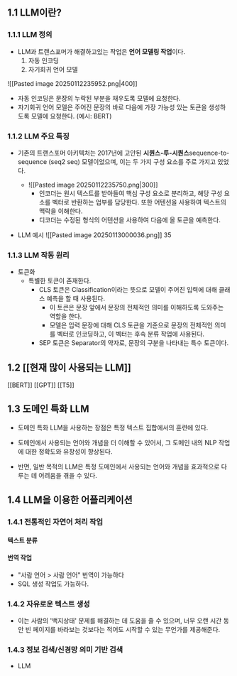 ## 1.1 LLM이란?
### 1.1.1 LLM 정의
- LLM과 트랜스포머가 해결하고있는 작업은 **언어 모델링 작업**이다.
	1. 자동 인코딩
	2. 자기회귀 언어 모델

![[Pasted image 20250112235952.png|400]]

- 자동 인코딩은 문장의 누락된 부분을 채우도록 모델에 요청한다.
- 자기회귀 언어 모델은 주어진 문장의 바로 다음에 가장 가능성 있는 토큰을 생성하도록 모델에 요청한다. (예시: BERT)

### 1.1.2 LLM 주요 특징
- 기존의 트랜스포머 아키텍처는 2017년에 고안된 **시퀀스-투-시퀀스**sequence-to-sequence (seq2 seq) 모델이었으며, 이는 두 가지 구성 요소를 주로 가지고 있었다.
	- ![[Pasted image 20250112235750.png|300]]
		- 인코더는 원시 텍스트를 받아들여 핵심 구성 요소로 분리하고, 해당 구성 요소를 벡터로 반환하는 업부를 담당한다. 또한 어텐션을 사용하여 텍스트의 맥락을 이해한다.
		- 디코더는 수정된 형식의 어텐션을 사용하여 다음에 올 토큰을 예측한다.

- LLM 예시
![[Pasted image 20250113000036.png]]
35


### 1.1.3 LLM 작동 원리

- 토큰화
	- 특별한 토큰이 존재한다.
		- CLS 토큰은 Classification이라는 뜻으로 모델이 주어진 입력에 대해 클래스 예측을 할 때 사용된다.
			- 이 토큰은 문장 앞에서 문장의 전체적인 의미를 이해하도록 도와주는 역할을 한다.
			- 모델은 입력 문장에 대해 CLS 토큰을 기준으로 문장의 전체적인 의미를 벡터로 인코딩하고, 이 벡터는 후속 분류 작업에 사용된다.
		- SEP 토큰은 Separator의 약자로, 문장의 구분을 나타내는 특수 토큰이다.



## 1.2 [[현재 많이 사용되는 LLM]]
[[BERT]]
[[GPT]]
[[T5]]


## 1.3 도메인 특화 LLM
- 도메인 특화 LLM을 사용하는 장점은 특정 텍스트 집합에서의 훈련에 있다.
- 도메인에서 사용되는 언어와 개념을 더 이해할 수 있어서, 그 도메인 내의 NLP 작업에 대한 정확도와 유창성이 향상된다.

- 반면, 일반 목적의 LLM은 특정 도메인에서 사용되는 언어와 개념을 효과적으로 다루는 데 어려움을 겪을 수 있다.

## 1.4 LLM을 이용한 어플리케이션

### 1.4.1 전통적인 자연어 처리 작업

#### 텍스트 분류
#### 번역 작업
- "사람 언어 > 사람 언어" 번역이 가능하다
- SQL 생성 작업도 가능하다.

### 1.4.2 자유로운 텍스트 생성
- 이는 사람의 '백지상태' 문제를 해결하는 데 도움을 줄 수 있으며, 너무 오랜 시간 동안 빈 페이지를 바라보는 것보다는 적어도 시작할 수 있는 무언가를 제공해준다.

### 1.4.3 정보 검색/신경망 의미 기반 검색
- LLM